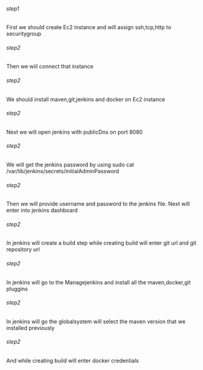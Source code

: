 <h6>step1</h6>
<p>First we should create Ec2 instance and will assign ssh,tcp,http to securitygroup</p>

<h6>step2</h6>
<p>Then we wiil connect that instance </p>

<h6>step2</h6>
<p>We should install maven,git,jenkins and docker on Ec2 instance</p>

<h6>step2</h6>
<p>Next we will open jenkins with publicDns on port 8080</p>

<h6>step2</h6>
<p>We will get the jenkins password by using sudo cat /var/lib/jenkins/secrets/initialAdminPassword</p>

<h6>step2</h6>
<p>Then we will provide username and password to the jenkins file. Next will enter into jenkins dashboard</p>


<h6>step2</h6>
<p>In jenkins will create a build step while creating build will enter git url and git repository url</p>


<h6>step2</h6>
<p>In jenkins will go to the Managejenkins and install all the maven,docker,git pluggins</p>


<h6>step2</h6>
<p>In jenkins will go the globalsystem will select the maven version that we installed previously</p>


<h6>step2</h6>
<p>And while creating build will enter docker credentials</p>